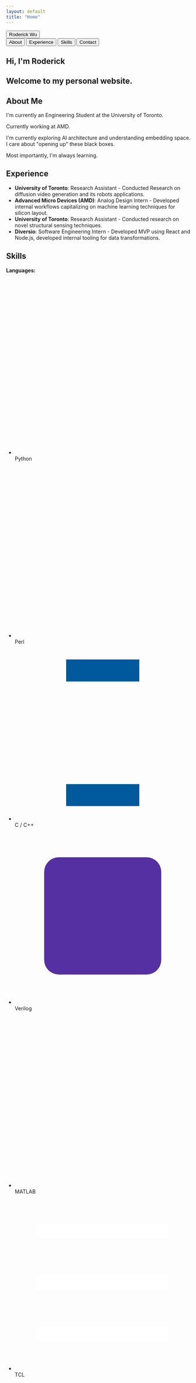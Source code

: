 ```yaml
---
layout: default
title: "Home"
---
```




<!-- ---

## 🎓 About Me {#about}

BASc in Engineering Science @ University of Toronto

---

## 💼 Experience {#experience}

- **Unversity of Toronto** - Research Assistant
    Conducted Research on diffusion video generation and its robots applications.
- **AMD** – Analog Design Intern
    Developed internal workflows capitalizing on machine learning techniques for silicon layout.
- **University of Toronto** – Research Assistant  
    Conducted research on novel structural sensing techniques.
- **Diversio** - Software Engineering Intern
    Developed MVP using React and Node.js, developed internal tooling for data transformations.

---

## 🧰 Skills {#skills}

**Languages**: Python, Perl, C/C++, Verilog, MATLAB, TCL, Java, Javascript
**Tools**: Cadence Virtuoso, Calibre, HSpice, Git, LaTeX, Atlassian Tools

---

## 📫 Contact {#contact}

- **Email**: roderick.wu@mail.utoronto.ca
- **GitHub**: [Roderick-Wu](https://github.com/Roderick-Wu)  
- **LinkedIn**: [Roderick Wu](https://www.linkedin.com/in/roderick--wu)
 -->



<body>

<!-- <div id="nav" class="navigation"> -->
<nav class="nav-links">
    <!-- <a href="#about">About Me</a> |
    <a href="#experience">Experience</a> |
    <a href="#skills">Skills</a> |
    <a href="#contact">Contact</a> -->
    <button class="nav-title" onclick="location.href='#title-card'">Roderick Wu</button>
    <div class="nav-buttons">
        <button onclick="location.href='#about'">About</button>
        <button onclick="location.href='#experience'">Experience</button>
        <button onclick="location.href='#skills'">Skills</button>
        <button onclick="location.href='#contact'">Contact</button>
    </div>
</nav>

<div class="page-content">

<div class="nav-spacer"></div>

<section id="title-card" class="section-fullscreen">
    <div>
        <h1 class="title-heading">Hi, I'm Roderick</h1>
        <h2 class="title-subheading">Welcome to my personal website.</h2>
    </div>
</section>

<section id="about" class="section-fullscreen">
    <div>
        <h1>About Me</h1>
    </div>
    <div id="about-content" class="content">
        <p>I'm currently an Engineering Student at the University of Toronto.</p>
        <p>Currently working at AMD.</p>
        <p>I'm currently exploring AI architecture and understanding embedding space. I care about "opening up" these black boxes. </p>
        <p>Most importantly, I'm always learning.</p>
    </div>
</section>

<section id="experience" class="section-fullscreen">
    <div>
        <h1>Experience</h1>
    </div>
    <div id="experience-content" class="content">
        <ul>
            <li><strong>University of Toronto</strong>: Research Assistant - Conducted Research on diffusion video generation and its robots applications.</li>
            <li><strong>Advanced Micro Devices (AMD)</strong>: Analog Design Intern - Developed internal workflows capitalizing on machine learning techniques for silicon layout.</li>
            <li><strong>University of Toronto</strong>: Research Assistant - Conducted research on novel structural sensing techniques.</li>
            <li><strong>Diversio</strong>: Software Engineering Intern - Developed MVP using React and Node.js, developed internal tooling for data transformations.</li>
        </ul>
    </div>
</section>

<!-- <section id="experience" class="section-fullscreen">
    <div>
        <h1>Experience</h1>
    </div>
    <div id="experience-content" class="content">
        <div onclick="toggleSection('exp_content_1')">
            <h2><strong>University of Toronto</strong>: Research Assistant - Studying diffusion model models and its robotic applications</h2>
            <div id="exp_content_1" class="content">
                <li>Studying video generation for robotics applications. Investigating Diffusion/Consistency models with novel methods for refinement.</li>
                <li>Extracting information from latent embeddings</li>
            </div>
        </div>
        <div onclick="toggleSection('exp_content_2')">
            <h2><strong>Advanced Micro Devices (AMD)</strong>: Analog Design Intern - Working on internal workflows capitalizing on machine learning techniques for silicon layout</h2>
            <div id="exp_content_2" class="content">
                <li></li>
            </div>
        </div>
        <div onclick="toggleSection('exp_content_3')">
            <h2><strong>University of Toronto</strong>: Research Assistant - Conducted research on novel structural sensing techniques</h2>
            <div id="exp_content_3" class="content">
                <li></li>
            </div>
        </div>
        <div onclick="toggleSection('exp_content_4')">
            <h2><strong>Diversio</strong>: Software Engineering Intern - Built products to advance AI applications</h2>
            <div id="exp_content_4" class="content">
                <li></li>
            </div>
        </div>
    </div>
</section> -->

<section id="skills" class="section-fullscreen">
    <div>
        <h1>Skills</h1>
    </div>
    <div id="skills-content" class="content">
        <p><strong>Languages:</strong></p>
        <ul class="skills-list">
        <li>
            <svg viewBox="0 0 24 24" fill="#3776AB"><title>Python</title><path d="M12.41 1.93c..."/></svg>
            Python
        </li>
        <li>
            <svg viewBox="0 0 24 24" fill="#000000"><title>Perl</title><path d="M12 0c..."/></svg>
            Perl
        </li>
        <li>
            <svg viewBox="0 0 24 24" fill="#00599C"><title>C++</title><path d="M7 2h10v3H7z M7 19h10v3H7z"/></svg>
            C / C++
        </li>
        <li>
            <svg viewBox="0 0 24 24" fill="#5430A2"><title>Verilog</title><rect x="4" y="4" width="16" height="16" rx="2"/></svg>
            Verilog
        </li>
        <li>
            <svg viewBox="0 0 24 24" fill="#0076A8"><title>MATLAB</title><path d="M1.1 5.2c..."/></svg>
            MATLAB
        </li>
        <li>
            <svg viewBox="0 0 24 24" fill="#E6B91E"><title>Tcl</title><path d="M3 5h18M3 12h18M3 19h18" stroke="#fff" stroke-width="2"/></svg>
            TCL
        </li>
        <li>
            <svg viewBox="0 0 24 24" fill="#007396"><title>Java</title><path d="M12 2s..."/></svg>
            Java
        </li>
        <li>
            <svg viewBox="0 0 24 24" fill="#F7DF1E"><title>JavaScript</title><path d="M0 0h24v24H0z"/><path fill="#000" d="M12.07 18.36l1.03.77c..."/></svg>
            JavaScript
        </li>
        </ul>
        <p><strong>Tools:</strong> Cadence Virtuoso, Calibre, HSpice, Git, LaTeX, Atlassian Tools</p>
    </div>
</section>

<section id="contact" class="section-fullscreen">
    <div>
        <h1>Contact</h1>
    </div>
    <div id="contact-content" class="content">
        <div class="contact-item">
            <svg class="contact-icon" viewBox="0 0 24 24">
                <path d="M20 4H4c-1.1 0-1.99.9-1.99 2L2 18c0 1.1.9 2 2 2h16c1.1 0 2-.9 2-2V6c0-1.1-.9-2-2-2zm0 4l-8 5-8-5V6l8 5 8-5v2z"/>
            </svg>
            <a href="mailto:roderick.wu@mail.utoronto.ca" target="_blank" class="contact-link email-link">roderick.wu@mail.utoronto.ca</a>
        </div>
        <div class="contact-item">
            <svg class="contact-icon" viewBox="0 0 24 24">
                <path d="M12 0c-6.626 0-12 5.373-12 12 0 5.302 3.438 9.8 8.207 11.387.599.111.793-.261.793-.577v-2.234c-3.338.726-4.033-1.416-4.033-1.416-.546-1.387-1.333-1.756-1.333-1.756-1.089-.745.083-.729.083-.729 1.205.084 1.839 1.237 1.839 1.237 1.07 1.834 2.807 1.304 3.492.997.107-.775.418-1.305.762-1.604-2.665-.305-5.467-1.334-5.467-5.931 0-1.311.469-2.381 1.236-3.221-.124-.303-.535-1.524.117-3.176 0 0 1.008-.322 3.301 1.23.957-.266 1.983-.399 3.003-.404 1.02.005 2.047.138 3.006.404 2.291-1.552 3.297-1.23 3.297-1.23.653 1.653.242 2.874.118 3.176.77.84 1.235 1.911 1.235 3.221 0 4.609-2.807 5.624-5.479 5.921.43.372.823 1.102.823 2.222v3.293c0 .319.192.694.801.576 4.765-1.589 8.199-6.086 8.199-11.386 0-6.627-5.373-12-12-12z"/>
            </svg>
            <a href="https://github.com/Roderick-Wu" target="_blank" class="contact-link github-link">GitHub</a>
        </div>
        <div class="contact-item">
            <svg class="contact-icon" viewBox="0 0 24 24">
                <path d="M20.447 20.452h-3.554v-5.569c0-1.328-.027-3.037-1.852-3.037-1.853 0-2.136 1.445-2.136 2.939v5.667H9.351V9h3.414v1.561h.046c.477-.9 1.637-1.85 3.37-1.85 3.601 0 4.267 2.37 4.267 5.455v6.286zM5.337 7.433c-1.144 0-2.063-.926-2.063-2.065 0-1.138.92-2.063 2.063-2.063 1.14 0 2.064.925 2.064 2.063 0 1.139-.925 2.065-2.064 2.065zm1.782 13.019H3.555V9h3.564v11.452zM22.225 0H1.771C.792 0 0 .774 0 1.729v20.542C0 23.227.792 24 1.771 24h20.451C23.2 24 24 23.227 24 22.271V1.729C24 .774 23.2 0 22.222 0h.003z"/>
            </svg>
            <a href="https://www.linkedin.com/in/roderick--wu/" target="_blank" class="contact-link linkedin-link">LinkedIn</a>
        </div>
    </div>
</section>

<section id="test_chatbot" class="section-fullscreen">

</section>

</div>

</body>
